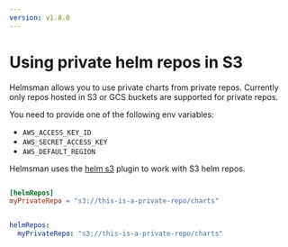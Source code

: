 ```yaml
---
version: v1.8.0
---
```


# Using private helm repos in S3

Helmsman allows you to use private charts from private repos. Currently only repos hosted in S3 or GCS buckets are supported for private repos.

You need to provide one of the following env variables:

- `AWS_ACCESS_KEY_ID`
- `AWS_SECRET_ACCESS_KEY`
- `AWS_DEFAULT_REGION`

Helmsman uses the [helm s3](https://github.com/hypnoglow/helm-s3) plugin to work with S3 helm repos.

```toml

[helmRepos]
myPrivateRepo = "s3://this-is-a-private-repo/charts"

```

```yaml

helmRepos:
  myPrivateRepo: "s3://this-is-a-private-repo/charts"

```

